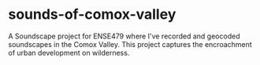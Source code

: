 # sounds-of-comox-valley
A Soundscape project for ENSE479 where I've recorded and geocoded soundscapes in the Comox Valley. This project captures the encroachment of urban development on wilderness. 
